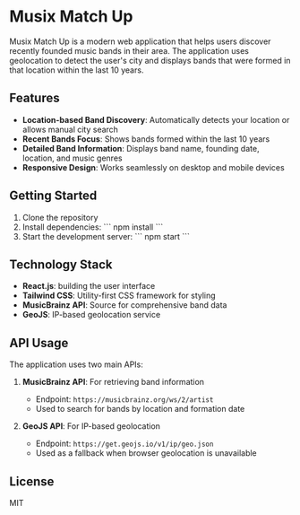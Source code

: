 # Musix Match Up

Musix Match Up is a modern web application that helps users discover recently founded music bands in their area. The application uses geolocation to detect the user's city and displays bands that were formed in that location within the last 10 years.

## Features

- **Location-based Band Discovery**: Automatically detects your location or allows manual city search
- **Recent Bands Focus**: Shows bands formed within the last 10 years
- **Detailed Band Information**: Displays band name, founding date, location, and music genres
- **Responsive Design**: Works seamlessly on desktop and mobile devices

## Getting Started

1. Clone the repository
2. Install dependencies:
   \`\`\`
   npm install
   \`\`\`
3. Start the development server:
   \`\`\`
   npm start
   \`\`\`

## Technology Stack

- **React.js**: building the user interface
- **Tailwind CSS**: Utility-first CSS framework for styling
- **MusicBrainz API**: Source for comprehensive band data
- **GeoJS**: IP-based geolocation service

## API Usage

The application uses two main APIs:

1. **MusicBrainz API**: For retrieving band information
   - Endpoint: `https://musicbrainz.org/ws/2/artist`
   - Used to search for bands by location and formation date

2. **GeoJS API**: For IP-based geolocation
   - Endpoint: `https://get.geojs.io/v1/ip/geo.json`
   - Used as a fallback when browser geolocation is unavailable

## License

MIT

